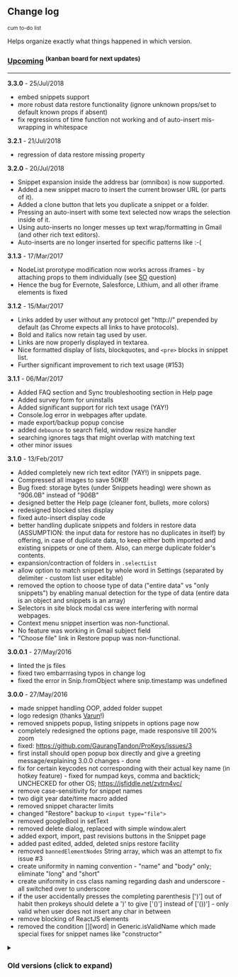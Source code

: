 ## Change log

<sup>cum to-do list</sup>

Helps organize exactly what things happened in which version.

### [**Upcoming**](https://github.com/GaurangTandon/ProKeys/projects/1) <sup>(kanban board for next updates)</sup>

---

**3.3.0** - 25/Jul/2018

-   embed snippets support
-   more robust data restore functionality (ignore unknown props/set to default known props if absent)
-   fix regressions of time function not working and of auto-insert mis-wrapping in whitespace

**3.2.1** - 21/Jul/2018

-   regression of data restore missing property

**3.2.0** - 20/Jul/2018

-   Snippet expansion inside the address bar (omnibox) is now supported.
-   Added a new snippet macro to insert the current browser URL (or parts of it).
-   Added a clone button that lets you duplicate a snippet or a folder.
-   Pressing an auto-insert with some text selected now wraps the selection inside of it.
-   Using auto-inserts no longer messes up text wrap/formatting in Gmail (and other rich text editors).
-   Auto-inserts are no longer inserted for specific patterns like :-(

**3.1.3** - 17/Mar/2017

-   NodeList prorotype modification now works across iframes - by attaching props to them individually (see [SO](http://stackoverflow.com/questions/42825990/extending-prototype-of-dom-elements-inside-iframes) question)
-   Hence the bug for Evernote, Salesforce, Lithium, and all other iframe elements is fixed

**3.1.2** - 15/Mar/2017

-   Links added by user without any protocol get "http://" prepended by default (as Chrome expects all links to have protocols).
-   Bold and italics now retain tag used by user.
-   Links are now properly displayed in textarea.
-   Nice formatted display of lists, blockquotes, and `<pre>` blocks in snippet list.
-   Further significant improvement to rich text usage (#153)

**3.1.1** - 06/Mar/2017

-   Added FAQ section and Sync troubleshooting section in Help page
-   Added survey form for uninstalls
-   Added significant support for rich text usage (YAY!)
-   Console.log error in webpages after update.
-   made export/backup popup concise
-   added `debounce` to search field, window resize handler
-   searching ignores tags that might overlap with matching text
-   other minor issues

**3.1.0** - 13/Feb/2017

-   Added completely new rich text editor (YAY!) in snippets page.
-   Compressed all images to save 50KB!
-   Bug fixed: storage bytes (under Snippets heading) were shown as "906.0B" instead of "906B"
-   designed better the Help page (cleaner font, bullets, more colors)
-   redesigned blocked sites display
-   fixed auto-insert display code
-   better handling duplicate snippets and folders in restore data (ASSUMPTION: the input data for restore has no duplicates in itself) by offering, in case of duplicate data, to keep either both imported and existing snippets or one of them. Also, can merge duplicate folder's contents.
-   expansion/contraction of folders in `.selectList`
-   allow option to match snippet by whole word in Settings (separated by delimiter - custom list user editable)
-   removed the option to choose type of data ("entire data" vs "only snippets") by enabling manual detection for the type of data (entire data is an object and snippets is an array)
-   Selectors in site block modal css were interfering with normal webpages.
-   Context menu snippet insertion was non-functional.
-   No feature was working in Gmail subject field
-   "Choose file" link in Restore popup was non-functional.

**3.0.0.1** - 27/May/2016

-   linted the js files
-   fixed two embarrrasing typos in change log
-   fixed the error in Snip.fromObject where snip.timestamp was undefined

**3.0.0** - 27/May/2016

-   made snippet handling OOP, added folder suppet
-   logo redesign (thanks [Varun](https://plus.google.com/+VarunSingh000/posts)!)
-   removed snippets popup, listing snippets in options page now
-   completely redesigned the options page, made responsive till 200% zoom
-   fixed: https://github.com/GaurangTandon/ProKeys/issues/3
-   first install should open popup box directly and give a greeting message/explaining 3.0.0 changes - done
-   fix for certain keycodes not corresponding with their actual key name (in hotkey feature) - fixed for numpad keys, comma and backtick; UNCHECKED for other OS; https://jsfiddle.net/zvtrn4vc/
-   remove case-sensitivity for snippet names
-   two digit year date/time macro added
-   removed snippet character limits
-   changed "Restore" backup to `<input type="file">`
-   removed googleBool in setText
-   removed delete dialog, replaced with simple window.alert
-   added export, import, past revisions buttons in the Snippet page
-   added past edited, added, deleted snips restore facility
-   removed `bannedElementNodes` String array, which was an attempt to fix issue #3
-   create uniformity in naming convention - "name" and "body" only; eliminate "long" and "short"
-   create uniformity in css class naming regarding dash and underscore - all switched over to underscore
-   if the user accidentally presses the completing parenthesis [')'] out of habit then prokeys should delete a ')' to give ['()'] instead of ['())'] - only valid when user does not insert any char in between
-   remove blocking of ReactJS elements
-   removed the condition [][word] in Generic.isValidName which made special fixes for snippet names like "constructor"

<details><summary><h3>Old versions (click to expand)</h3></summary><p>
**2.7.0** - 24/01/2015
- block site access in context menu
- insert snippet from context menu
- enabled for wepaste.com
- fixed issue for iframes not being blocked when parent page is blocked
- button/select/etc. element keydown getting delayed due to prokeys interference - bug fixed
- added tabbing in popup.js for dropdown elements for keyboard accessibility
- added info in Help regarding some sites not working

**2.6.2.1** - 30/10/2015

-   fix for single key hotkey not inserting default char when no snippet found

**2.6.2** - 26/10/2015

-   fix for multiline bold elements not working
-   complete change in setup of snippets/placeholder working (for third time ;) but this one is best and final!)

**2.6.1** - 21/10/2015

-   (green) highlight snippet on save, edit to indicate save
-   fix for nested placeholder elements

**2.6.0.1** - 18/10/2015

-   upload zip of compressed files (reduce size to around 42KB :) )
-   refactored popup.js
-   fix for snippets+other features not working in Gmail subject line/to field
-   fix for placeholder feature not working with element nodes (like `<b>%Order%</b>`)
-   debounced both handleKeyPress/Down

**2.6.0** - 06/10/2015

-   shorter image names
-   minified images - saving nearly 10 KB :)
-   new Google Plus logo in About page
-   fix for [excessive CPU usage issue](https://github.com/GaurangTandon/ProKeys/issues/3)
-   disabled ProKeys for input boxes using ReactJS (they possess `reactid` in `dataset`)
-   refactored detector.js code and others with ESLint
-   fix for bug when pressing hotkey while having some text selected
-   fix for GitHub, JSFiddle, and other sites which use their own editor (CodeMirror, ace, etc. which interferes with ProKeys)

**2.5.4** - 14/08/2015

-   changes in links to the tryit editor in Help section
-   fix super ugly bug of "Search" button in popup

**2.5.3** - 06/07/2015

-   changes to symbol list order (small to large time duration)
-   super bug fix for mathomania!
-   quick bug fixes
-   refactored popup.js code with bling.js
-   help page is now the default page in options.html

**2.5.2** - 05/07/2015

-   support for date and time arithmetic, relative as well as independent
-   organized symbols, variables into a clean table
-   revamped sample snippets shown on first intall
-   introduced TryIt editor in Help page

**2.5.1** - 04/07/2015

-   fixed a strange issue where on empty snippet was initially shown on install

**2.5.0** - 04/07/2015

-   added case-sensitive notice to snippet name
-   Nice notifications for install and update
-   injecting script automatically on install on most webpages
-   sync storage support
-   tab key space support removed for input elements
-   added "MM" symbol for numeric month in date-time macros
-   added “Variables” concept
-   improved restore functionality with descriptive error messages
-   severe code refactoring to show off on GitHub!

**2.4.6** - 03/05/2015

-   removed coloring of counterChecker’s display message (“You have x chars left”)
-   fixed bug of textarea height
-   removed minimum char limits on snip body and name. Increased body max limit to 2000 characters.
-   some code refactoring as well
-   made “date-time-macros sample” snippet more helpful
-   updated Opera 1.2.0 release

**2.4.5.1** - 15/04/2015

-   added support for Evernote beta
-   fixed bytes available link in popup html
-   removed support for password input
-   updated Opera 1.1.0 release

**2.4.5** - 13/04/2015

-   added support for all <input> elements except email/number (because they don’t support caret manipulation)

**2.4.4.1** - 05/04/2015

-   removed console.log’s, which were left erroneously, and were used for development purpose
-   css changes to popup

**2.4.4** - 04/04/2015

-   Facebook Chat, Atlassian (Confluence), Evernote, Mailchimp, Basecamp support added

**2.4.3** - 30/03/2015

-   made popup.html and options.html responsive for 200x zoom and 67% zoom both!
-   fixed the issue of “none currently” showing in character-counterpart pairs
-   fixed site blocker errors
-   fixed issue in backup/restore functionality
-   added support for SalesForce, Slack

**2.4.2** - 12/03/2015

-   fixed silly bugs
-   fixed site blocker not working for gmail
-   compressed manifest.json
-   Opera 1.0.0 release

**2.4.1** - 11/03/2015

-   Added option to change hotkey for snippet substitution
-   added flattr button

**2.4.0** - 05/03/2015

-   date and time macros are here!
-   added one sample snippet for date-time macros
-   added You have used 1860 bytes out of 102,400 bytes; 11 snippets currently notice

**2.3.0** - 09/11/2014

-   Support rich text format (bold, italic, underline)
-   options page improvement
-   changed snippet viewing to down arrow in popup window
-   added helpful sample snippets

**2.2.0** - 01/11/2014

-   Fixed the white space collapse problem, by changing the text nodes to span element nodes and completely revamping the functioning of popup.js due to this
-   Reduced the line-height of the snippet body in popup window

**2.1.0** - 01/10/2014

-   mathomania fixes
-   validation format changed

**2.0.0** - 11/09/2014

-   Mathomania (type and do math)
-   Sync storage
-   Options page responsive (for smaller screens)
-   print a list of snippets/settings
-   backup and restore of settings/snippets
-   accidental shift+space produces space and not snippet or error
-   added window.onerror

    changes preceding this version are just too minor (and bad)
    to be shown;

**1.0.0** - 25/June/2014

-   ProKeys released
    </p></details>
